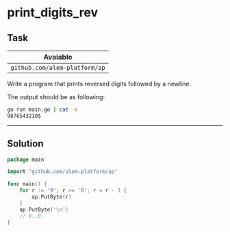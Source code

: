 # print_digits_rev

## Task

| Avaiable                      |
| ----------------------------- |
| `github.com/alem-platform/ap` |

Write a program that prints reversed digits followed by a newline.

The output should be as following:

```sh
go run main.go | cat -e
9876543210$
```

---

## Solution

```go
package main

import "github.com/alem-platform/ap"

func main() {
    for r := '9'; r >= '0'; r = r - 1 {
        ap.PutByte(r)
    }
    ap.PutByte('\n')
    // 9..0
}
```
